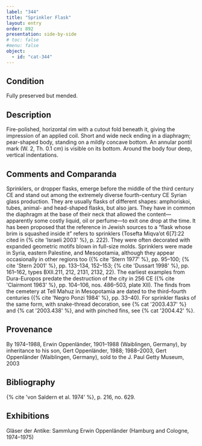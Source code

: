 ```yaml
---
label: "344"
title: "Sprinkler Flask"
layout: entry
order: 892
presentation: side-by-side
# toc: false
#menu: false 
object:
  - id: "cat-344"
---
```


## Condition

Fully preserved but mended.

## Description

Fire-polished, horizontal rim with a cutout fold beneath it, giving the impression of an applied coil. Short and wide neck ending in a diaphragm; pear-shaped body, standing on a mildly concave bottom. An annular pontil mark (W. 2, Th. 0.1 cm) is visible on its bottom. Around the body four deep, vertical indentations.

## Comments and Comparanda

Sprinklers, or dropper flasks, emerge before the middle of the third century CE and stand out among the extremely diverse fourth-century CE Syrian glass production. They are usually flasks of different shapes: amphoriskoi, tubes, animal- and head-shaped flasks, but also jars. They have in common the diaphragm at the base of their neck that allowed the content—apparently some costly liquid, oil or perfume—to exit one drop at the time. It has been proposed that the reference in Jewish sources to a “flask whose brim is squashed inside it” refers to sprinklers (Tosefta Miqva’ot 6[7]:22 cited in {% cite 'Israeli 2003' %}, p. 222). They were often decorated with expanded geometric motifs blown in full-size molds. Sprinklers were made in Syria, eastern Palestine, and Mesopotamia, although they appear occasionally in other regions too ({% cite 'Stern 1977' %}, pp. 95–100; {% cite 'Stern 2001' %}, pp. 133–134, 152–153; {% cite 'Dussart 1998' %}, pp. 161–162, types BXII.211, 212, 2131, 2132, 22). The earliest examples from Dura-Europos predate the destruction of the city in 256 CE ({% cite 'Clairmont 1963' %}, pp. 104–106, nos. 486–503, plate XII). The finds from the cemetery at Tell Mahuz in Mesopotamia are dated to the third–fourth centuries ({% cite 'Negro Ponzi 1984' %}, pp. 33–40). For sprinkler flasks of the same form, with snake-thread decoration, see {% cat '2003.437' %} and {% cat '2003.438' %}, and with pinched fins, see {% cat '2004.42' %}.

## Provenance

By 1974–1988, Erwin Oppenländer, 1901–1988 (Waiblingen, Germany), by inheritance to his son, Gert Oppenländer, 1988; 1988–2003, Gert Oppenländer (Waiblingen, Germany), sold to the J. Paul Getty Museum, 2003

## Bibliography

{% cite 'von Saldern et al. 1974' %}, p. 216, no. 629.

## Exhibitions

Gläser der Antike: Sammlung Erwin Oppenländer (Hamburg and Cologne, 1974–1975)
